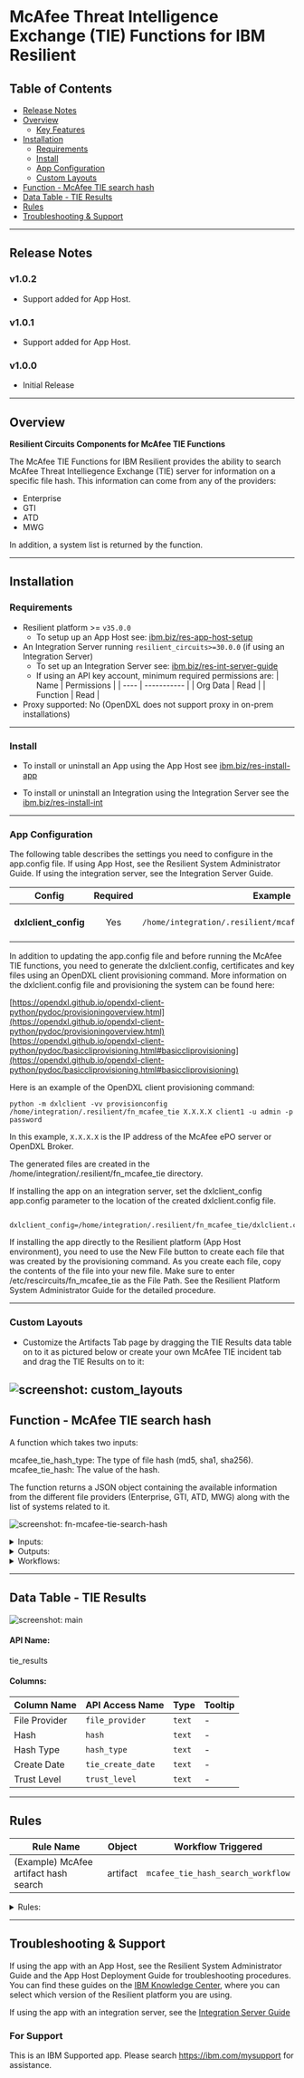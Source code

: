 <!--
  This README.md is generated by running:
  "resilient-sdk docgen -p fn_mcafee_tie"

  It is best edited using a Text Editor with a Markdown Previewer. VS Code
  is a good example. Checkout https://guides.github.com/features/mastering-markdown/
  for tips on writing with Markdown

  If you make manual edits and run docgen again, a .bak file will be created

  Store any screenshots in the "doc/screenshots" directory and reference them like:
  ![screenshot: screenshot_1](./screenshots/screenshot_1.png)
-->

# McAfee Threat Intelligence Exchange (TIE) Functions for IBM Resilient

## Table of Contents
- [Release Notes](#release-notes)
- [Overview](#overview)
  - [Key Features](#key-features)
- [Installation](#installation)
  - [Requirements](#requirements)
  - [Install](#install)
  - [App Configuration](#app-configuration)
  - [Custom Layouts](#custom-layouts)
- [Function - McAfee TIE search hash](#function---mcafee-tie-search-hash)
- [Data Table - TIE Results](#data-table---tie-results)
- [Rules](#rules)
- [Troubleshooting & Support](#troubleshooting-&-support)
---

## Release Notes
<!--
  Specify all changes in this release. Do not remove the release 
  notes of a previous release
-->
### v1.0.2
* Support added for App Host.

### v1.0.1
* Support added for App Host.

### v1.0.0
* Initial Release

---

## Overview
<!--
  Provide a high-level description of the function itself and its remote software or application.
  The text below is parsed from the "description" and "long_description" attributes in the setup.py file
-->
**Resilient Circuits Components for McAfee TIE Functions**



<p>
The  McAfee TIE Functions for IBM Resilient provides the ability to search McAfee Threat Intelliegence Exchange (TIE) server for information on a specific file hash.  This information can come from any of the providers:

*  Enterprise
*  GTI
*  ATD
*  MWG

In addition, a system list is returned by the function.

---

## Installation

### Requirements
<!--
  List any Requirements 
-->
* Resilient platform >= `v35.0.0`
  * To setup up an App Host see:  [ibm.biz/res-app-host-setup](https://ibm.biz/res-app-host-setup)
* An Integration Server running `resilient_circuits>=30.0.0` (if using an Integration Server)
  * To set up an Integration Server see: [ibm.biz/res-int-server-guide](https://ibm.biz/res-int-server-guide)
  * If using an API key account, minimum required permissions are:
    | Name | Permissions |
    | ---- | ----------- |
    | Org Data | Read |
    | Function | Read |
* Proxy supported: No (OpenDXL does not support proxy in on-prem installations)
---

### Install
* To install or uninstall an App using the App Host see [ibm.biz/res-install-app](https://ibm.biz/res-install-app)

* To install or uninstall an Integration using the Integration Server see the [ibm.biz/res-install-int](https://ibm.biz/res-install-int)
---

### App Configuration
The following table describes the settings you need to configure in the app.config file. If using App Host, see the Resilient System Administrator Guide. If using the integration server, see the Integration Server Guide.

| Config | Required | Example | Description |
| ------ | :------: | ------- | ----------- |
| **dxlclient_config** | Yes | `/home/integration/.resilient/mcafee_tie/dxlclient.config` | *Path to the dxlclient.config file* |

<p>
In addition to updating the app.config file and before running the McAfee TIE functions, you need to generate the dxlclient.config, certificates and key files using an OpenDXL client provisioning command. More information on the dxlclient.config file and provisioning the system can be found here: 

[https://opendxl.github.io/opendxl-client-python/pydoc/provisioningoverview.html](https://opendxl.github.io/opendxl-client-python/pydoc/provisioningoverview.html)
[https://opendxl.github.io/opendxl-client-python/pydoc/basiccliprovisioning.html#basiccliprovisioning](https://opendxl.github.io/opendxl-client-python/pydoc/basiccliprovisioning.html#basiccliprovisioning)

Here is an example of the OpenDXL client provisioning command:

```python -m dxlclient -vv provisionconfig /home/integration/.resilient/fn_mcafee_tie X.X.X.X client1 -u admin -p password```

In this example, ```X.X.X.X``` is the IP address of the McAfee ePO server or OpenDXL Broker. 

 The generated files are created in the /home/integration/.resilient/fn_mcafee_tie directory.

If installing the app on an integration server, set the dxlclient_config app.config parameter to the location of the created dxlclient.config file.
 ``` [fn_mcafee_tie]
   dxlclient_config=/home/integration/.resilient/fn_mcafee_tie/dxlclient.config
```

If installing the app directly to the Resilient platform (App Host environment), you need to use the New File button to create each file that was created by the provisioning command. As you create each file, copy the contents of the file into your new file. Make sure to enter /etc/rescircuits/fn_mcafee_tie as the File Path. See the Resilient Platform System Administrator Guide for the detailed procedure.

---

### Custom Layouts
<!--
  Use this section to provide guidance on where the user should add any custom fields and data tables.
  You may wish to recommend a new incident tab.
  You should save a screenshot "custom_layouts.png" in the doc/screenshots directory and reference it here
-->
* Customize the Artifacts Tab page by dragging the TIE Results data table on to it as pictured below or create your own McAfee TIE incident tab and drag the TIE Results on to it:

![screenshot: custom_layouts](./doc/screenshots/McAfee-TIE-Datatable.png)
---

## Function - McAfee TIE search hash
A function which takes two inputs:

mcafee_tie_hash_type: The type of file hash (md5, sha1, sha256).
mcafee_tie_hash: The value of the hash.

The function returns a JSON object containing the available information from the different file providers (Enterprise, GTI, ATD, MWG) along with the list of systems related to it.

 ![screenshot: fn-mcafee-tie-search-hash](./doc/screenshots/McAfee-TIE-Function.png)

<details><summary>Inputs:</summary>
<p>

| Name | Type | Required | Example | Tooltip |
| ---- | :--: | :------: | ------- | ------- |
| `mcafee_tie_hash` | `text` | No | `-` | The value of the hash |
| `mcafee_tie_hash_type` | `text` | No | `-` | The type of file hash (md5, sha1, sha256) |

</p>
</details>

<details><summary>Outputs:</summary>
<p>

```python
results = {  
 "GTI":{  
    "File Provider":"GTI",
    "Attributes":{  

    },
    "Create Date":"2018-02-21 12:17:10",
    "Trust Level":"Known Malicious"
 },
 "ATD":{  
    "File Provider":"ATD",
    "Create Date":"2018-03-14 11:53:09",
    "Trust Level":"Most Likely Malicious"
 },
 "MWG":{  
    "File Provider":"MWG",
    "Create Date":"2018-03-14 11:53:55",
    "Trust Level":"Most Likely Malicious"
 },
 "Enterprise":{  
    "File Provider":"Enterprise",
    "Attributes":{  
       "Average Local Rep":"Most Likely Malicious",
       "First Contact":"2018-02-21 12:17:10",
       "Min Local Rep":"Most Likely Malicious",
       "Is Prevalent":"0",
       "File Name Count":"1",
       "Max Local Rep":"Most Likely Malicious"
    },
    "Create Date":"2018-02-21 12:17:10",
    "Trust Level":"Most Likely Malicious"
 }
 "system_list":[{
   "date": 1519233563,
   "agentGuid": {a00728ff-3187-46c1-97d2-8e0f26ea940b}
 }]
}
```

</p>
</details>

<details><summary>Workflows:</summary>

<p>

 ![screenshot: McAfee-TIE-workflow](./doc/screenshots/McAfee-TIE-workflow.png)


  <details><summary>Example Pre-Process Script:</summary>
  <p>

  ```python
  if artifact.type == "Malware MD5 Hash":
  inputs.mcafee_tie_hash_type = "md5"
  inputs.mcafee_tie_hash = artifact.value
elif artifact.type == "Malware SHA-1 Hash":
  inputs.mcafee_tie_hash_type = "sha1"
  inputs.mcafee_tie_hash = artifact.value
elif artifact.type == "Malware SHA-256 Hash":
  inputs.mcafee_tie_hash_type = "sha256"
  inputs.mcafee_tie_hash = artifact.value
else:
  helper.fail("Artifact hash was not set correctly")

  ```

  </p>
  </details>

  <details><summary>Example Post-Process Script:</summary>
  <p>

  ```python
  """
Data returned will be in the following structure


{  
   "GTI":{  
      "File Provider":"GTI",
      "Attributes":{  

      },
      "Create Date":"2018-02-21 12:17:10",
      "Trust Level":"Known Malicious"
   },
   "ATD":{  
      "File Provider":"ATD",
      "Create Date":"2018-03-14 11:53:09",
      "Trust Level":"Most Likely Malicious"
   },
   "MWG":{  
      "File Provider":"MWG",
      "Create Date":"2018-03-14 11:53:55",
      "Trust Level":"Most Likely Malicious"
   },
   "Enterprise":{  
      "File Provider":"Enterprise",
      "Attributes":{  
         "Average Local Rep":"Most Likely Malicious",
         "First Contact":"2018-02-21 12:17:10",
         "Min Local Rep":"Most Likely Malicious",
         "Is Prevalent":"0",
         "File Name Count":"1",
         "Max Local Rep":"Most Likely Malicious"
      },
      "Create Date":"2018-02-21 12:17:10",
      "Trust Level":"Most Likely Malicious"
   }
   "system_list":[{
     "date": 1519233563,
     "agentGuid": {a00728ff-3187-46c1-97d2-8e0f26ea940b}
   }]
}
"""

row = incident.addRow("tie_results")
row["hash_type"] = artifact.type
row["hash"] = artifact.value
row["file_provider"] = results["Enterprise"]["File Provider"]
row["trust_level"] = results["Enterprise"]["Trust Level"]
row["tie_create_date"] = results["Enterprise"]["Create Date"]





  ```

  </p>
  </details>

</details>

 </p>
</details>

---


## Data Table - TIE Results

 ![screenshot: main](./doc/screenshots/McAfee-TIE-Results.png)

#### API Name:
tie_results

#### Columns:
| Column Name | API Access Name | Type | Tooltip |
| ----------- | --------------- | ---- | ------- |
| File Provider | `file_provider` | `text` | - |
| Hash | `hash` | `text` | - |
| Hash Type | `hash_type` | `text` | - |
| Create Date | `tie_create_date` | `text` | - |
| Trust Level | `trust_level` | `text` | - |

---



## Rules
| Rule Name | Object | Workflow Triggered |
| --------- | ------ | ------------------ |
| (Example) McAfee artifact hash search | artifact | `mcafee_tie_hash_search_workflow` |

<details><summary>Rules:</summary>

<p>

 ![screenshot: McAfee-TIE-rule](./doc/screenshots/McAfee-TIE-rule.png)

</p>
</details>

---

## Troubleshooting & Support
If using the app with an App Host, see the Resilient System Administrator Guide and the App Host Deployment Guide for troubleshooting procedures. You can find these guides on the [IBM Knowledge Center](https://www.ibm.com/support/knowledgecenter/SSBRUQ), where you can select which version of the Resilient platform you are using.

If using the app with an integration server, see the [Integration Server Guide](https://ibm.biz/res-int-server-guide)

### For Support
This is an IBM Supported app. Please search https://ibm.com/mysupport for assistance.
